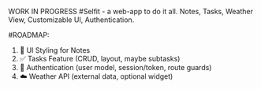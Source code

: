 WORK IN PROGRESS
#Selfit - a web-app to do it all. Notes, Tasks, Weather View, Customizable UI, Authentication.

#ROADMAP:
1. 🎨 UI Styling for Notes
2. ✅ Tasks Feature (CRUD, layout, maybe subtasks)
3. 🔐 Authentication (user model, session/token, route guards)
4. ☁️ Weather API (external data, optional widget)
